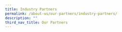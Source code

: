 ```yaml
---
title: Industry Partners
permalink: /about-us/our-partners/industry-partners/
description: ""
third_nav_title: Our Partners
---
```

